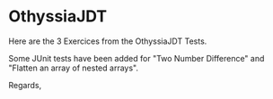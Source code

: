 # OthyssiaJDT

Here are the 3 Exercices from the OthyssiaJDT Tests.

Some JUnit tests have been added for "Two Number Difference" and "Flatten an array of nested arrays".

Regards,
